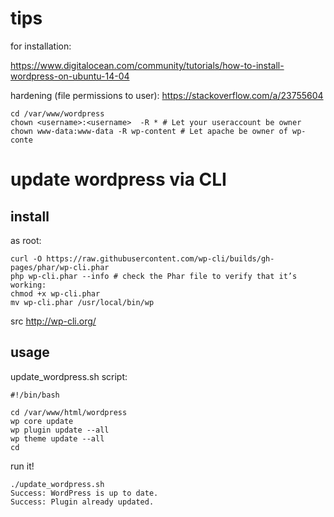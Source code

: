 # tips

for installation:

https://www.digitalocean.com/community/tutorials/how-to-install-wordpress-on-ubuntu-14-04

hardening (file permissions to user): https://stackoverflow.com/a/23755604

    cd /var/www/wordpress
    chown <username>:<username>  -R * # Let your useraccount be owner
    chown www-data:www-data -R wp-content # Let apache be owner of wp-conte

# update wordpress via CLI

## install

as root:

```
curl -O https://raw.githubusercontent.com/wp-cli/builds/gh-pages/phar/wp-cli.phar
php wp-cli.phar --info # check the Phar file to verify that it’s working:
chmod +x wp-cli.phar
mv wp-cli.phar /usr/local/bin/wp
```

src http://wp-cli.org/

## usage

update_wordpress.sh script:

```
#!/bin/bash

cd /var/www/html/wordpress
wp core update
wp plugin update --all
wp theme update --all
cd
```

run it!

```
./update_wordpress.sh 
Success: WordPress is up to date.
Success: Plugin already updated.
```
